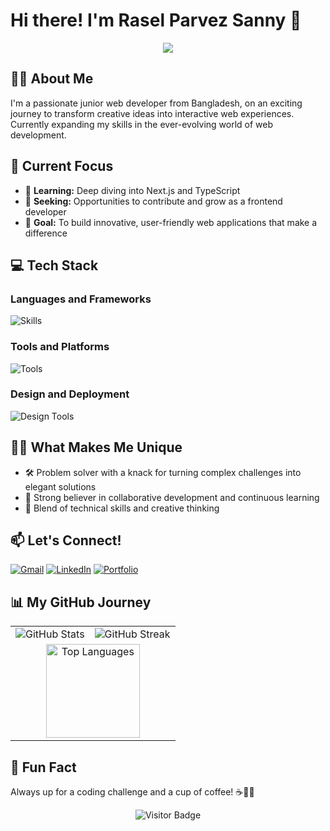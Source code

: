 
# Hi there! I'm Rasel Parvez Sanny 👋

<p align="center">
  <img src="https://readme-typing-svg.herokuapp.com/?font=Righteous&size=35&center=true&vCenter=true&width=500&height=70&duration=4000&lines=Welcome+to+my+Digital+Space!;Frontend+Developer+in+Progress;Learning+and+Growing+Every+Day" />
</p>

## 👨‍🎓 About Me

I'm a passionate junior web developer from Bangladesh, on an exciting journey to transform creative ideas into interactive web experiences. Currently expanding my skills in the ever-evolving world of web development.

## 🔎 Current Focus

- 🌱 **Learning:** Deep diving into Next.js and TypeScript
- 👀 **Seeking:** Opportunities to contribute and grow as a frontend developer
- 🎯 **Goal:** To build innovative, user-friendly web applications that make a difference

## 💻 Tech Stack

### Languages and Frameworks
![Skills](https://skillicons.dev/icons?i=javascript,typescript,golang,nodejs,react,nextjs,html,css)

### Tools and Platforms
![Tools](https://skillicons.dev/icons?i=vite,express,mongodb,firebase,git,github)

### Design and Deployment
![Design Tools](https://skillicons.dev/icons?i=tailwind,figma,vercel,netlify)

## 🦸‍♂️ What Makes Me Unique

- 🛠️ Problem solver with a knack for turning complex challenges into elegant solutions
- 🤝 Strong believer in collaborative development and continuous learning
- 🎨 Blend of technical skills and creative thinking

## 📫 Let's Connect!

[![Gmail](https://img.shields.io/badge/Gmail-333333?style=for-the-badge&logo=gmail&logoColor=red)](mailto:raselparvezsanny@gmail.com)
[![LinkedIn](https://img.shields.io/badge/LinkedIn-0077B5?style=for-the-badge&logo=linkedin&logoColor=white)](https://www.linkedin.com/in/im-sanny)
[![Portfolio](https://img.shields.io/badge/Portfolio-FF5722?style=for-the-badge&logo=todoist&logoColor=white)](https://imsanny.vercel.app)

## 📊 My GitHub Journey

<div align="center">
  <table>
    <tr>
      <td><img src="https://github-readme-stats.vercel.app/api?username=im-sanny&show_icons=true&locale=en&theme=tokyonight" alt="GitHub Stats" /></td>
      <td><img src="https://github-readme-streak-stats.herokuapp.com/?user=im-sanny&&theme=tokyonight" alt="GitHub Streak" /></td>
    </tr>
    <tr>
      <td colspan="2" align="center">
        <img src="https://github-readme-stats.vercel.app/api/top-langs?username=im-sanny&show_icons=true&locale=en&layout=compact&theme=tokyonight" alt="Top Languages" height="150px"/>
      </td>
    </tr>
  </table>
</div>

## 🌟 Fun Fact

Always up for a coding challenge and a cup of coffee! ☕👨‍💻

<p align="center">
  <img src="https://visitor-badge.laobi.icu/badge?page_id=im-sanny.im-sanny" alt="Visitor Badge" />
</p>
